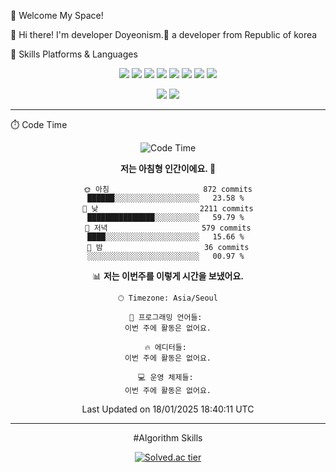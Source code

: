 🤞 Welcome My Space!

👋 Hi there! I'm developer Doyeonism.🚀 a developer from Republic of korea

💪 Skills
Platforms & Languages

<div align="center">
<p>
  <img src="https://img.shields.io/badge/Next.js-000000?style=flat-square&logo=Next.js&logoColor=white"/>
  <img src="https://img.shields.io/badge/React-61DAFB?style=flat-square&logo=React&logoColor=black"/>
  <img src="https://img.shields.io/badge/ReactQuery-FF4154?style=flat-square&logo=ReactQuery&logoColor=white"/>
  <img src="https://img.shields.io/badge/Axios-5A29E4?style=flat-square&logo=axios&logoColor=white"/>
  <img src="https://img.shields.io/badge/Storybook-FF4785?style=flat-square&logo=storybook&logoColor=white"/>
  <img src="https://img.shields.io/badge/GitHub-181717?style=flat-square&logo=Github&logoColor=white"/>
  <img src="https://img.shields.io/badge/Emotion-DB7093?style=flat-square&logo=emotion&logoColor=white"/>
  <img src="https://img.shields.io/badge/Webpack-8DD6F9?style=flat-square&logo=webpack&logoColor=black"/>
</p>

<p>
  <img src="https://img.shields.io/badge/TypeScript-3178C6?style=flat-square&logo=TypeScript&logoColor=white"/>
  <img src="https://img.shields.io/badge/Javascript-F7DF1E?style=flat-square&logo=JavaScript&logoColor=white"/>
</p>

<hr />

</div

⏱️ Code Time

<div align="center">

<!--START_SECTION:waka-->
![Code Time](http://img.shields.io/badge/Code%20Time-0%20secs-blue)

**저는 아침형 인간이에요. 🐤** 

```text
🌞 아침                     872 commits         ██████░░░░░░░░░░░░░░░░░░░   23.58 % 
🌆 낮　                     2211 commits        ███████████████░░░░░░░░░░   59.79 % 
🌃 저녁                     579 commits         ████░░░░░░░░░░░░░░░░░░░░░   15.66 % 
🌙 밤　                     36 commits          ░░░░░░░░░░░░░░░░░░░░░░░░░   00.97 % 
```


📊 **저는 이번주를 이렇게 시간을 보냈어요.** 

```text
🕑︎ Timezone: Asia/Seoul

💬 프로그래밍 언어들: 
이번 주에 활동은 없어요.

🔥 에디터들: 
이번 주에 활동은 없어요.

💻 운영 체제들: 
이번 주에 활동은 없어요.
```


 Last Updated on 18/01/2025 18:40:11 UTC
<!--END_SECTION:waka-->

<hr />

#Algorithm Skills

[![Solved.ac
tier](http://mazassumnida.wtf/api/generate_badge?boj=jdy0210)](https://solved.ac/jdy0210)

</div>
